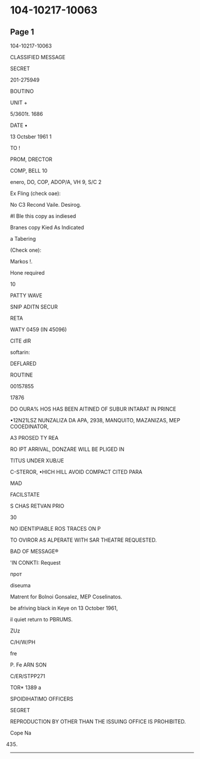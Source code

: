 # 104-10217-10063

## Page 1

104-10217-10063

CLASSIFIED MESSAGE

SECRET

201-275949

BOUTINO

UNIT +

5/3601t. 1686

DATE •

13 Octsber 1961 1

TO !

PROM, DRECTOR

COMP, BELL 10

enero, DO, COP, ADOP/A, VH 9, S/C 2

Ex Fling (check oae):

No C3 Recond Vaile. Desirog.

#I Ble this copy as indiesed

Branes copy Kied As Indicated

a Tabering

(Check one):

Markos !.

Hone required

10

PATTY WAVE

SNIP ADITN SECUR

RETA

WATY 0459 (IN 45096)

CITE dIR

softarin:

DEFLARED

ROUTINE

00157855

17876

DO OURA% HOS HAS BEEN AITINED OF SUBUR INTARAT IN PRINCE

•12N21LSZ NUNZALIZA DA APA, 2938, MANQUITO, MAZANIZAS, MEP COOEDINATOR,

A3 PROSED TY REA

RO IPT ARRIVAL, DONZARE WILL BE PLIGED IN

TITUS UNDER XUB/JE

C-STEROR, •HICH HILL AVOID COMPACT CITED PARA

MAD

FACILSTATE

S CHAS RETVAN PRIO

30

NO IDENTIPIABLE ROS TRACES ON P

TO OVIROR AS ALPERATE WITH SAR THEATRE REQUESTED.

BAD OF MESSAGE®

'IN CONKTI: Request

прот

diseuma

Matrent for Bolnoi Gonsalez, MEP Coselinatos.

be afriving black in Keye on 13 October 1961,

il quiet return to PBRUMS.

ZUz

C/H/W/PH

fre

P. Fe ARN SON

C/ER/STPP271

TOR* 1389 a

SPOIDIHATIMO OFFICERS

SEGRET

REPRODUCTION BY OTHER THAN THE ISSUING OFFICE IS PROHIBITED.

Cope Na

435)

---

